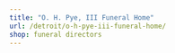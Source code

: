 ```yaml
---
title: "O. H. Pye, III Funeral Home"
url: /detroit/o-h-pye-iii-funeral-home/
shop: funeral directors
---
```

